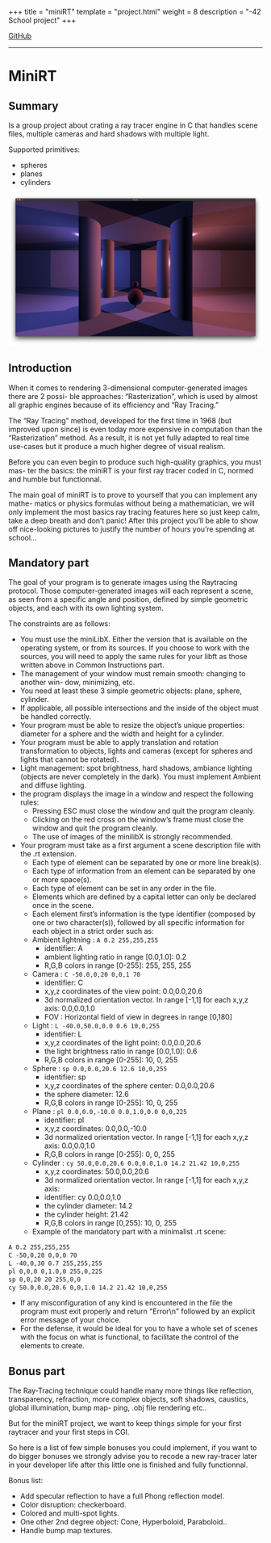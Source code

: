 +++
title = "miniRT"
template = "project.html"
weight = 8
description = "-42 School project"
+++

<a target="blank" href="https://github.com/sebamiro/MiniRT">GitHub</a>

---

# MiniRT

## Summary

Is a group project about crating a ray tracer engine in C that handles scene files, multiple
cameras and hard shadows with multiple light.

Supported primitives:
- spheres
- planes
- cylinders

<img alt="fract-ol-image" src='/miniRT.png' >

## Introduction

When it comes to rendering 3-dimensional computer-generated images there are 2 possi-
ble approaches: “Rasterization”, which is used by almost all graphic engines because
of its efficiency and “Ray Tracing.”

The “Ray Tracing” method, developed for the first time in 1968 (but improved upon
since) is even today more expensive in computation than the “Rasterization” method.
As a result, it is not yet fully adapted to real time use-cases but it produce a much higher
degree of visual realism.

Before you can even begin to produce such high-quality graphics, you must mas-
ter the basics: the miniRT is your first ray tracer coded in C, normed and humble but
functionnal.

The main goal of miniRT is to prove to yourself that you can implement any mathe-
matics or physics formulas without being a mathematician, we will only implement the
most basics ray tracing features here so just keep calm, take a deep breath and don’t
panic! After this project you’ll be able to show off nice-looking pictures to justify the
number of hours you’re spending at school...

## Mandatory part

The goal of your program is to generate
images using the Raytracing protocol. Those
computer-generated images will each represent a
scene, as seen from a specific angle and position,
defined by simple geometric objects, and each with
its own lighting system.

The constraints are as follows:
- You must use the miniLibX. Either the version that is available on the operating
system, or from its sources. If you choose to work with the sources, you will
need to apply the same rules for your libft as those written above in Common
Instructions part.
- The management of your window must remain smooth: changing to another win-
dow, minimizing, etc.
- You need at least these 3 simple geometric objects: plane, sphere, cylinder.
- If applicable, all possible intersections and the inside of the object must be handled
correctly.
- Your program must be able to resize the object’s unique properties: diameter for a
sphere and the width and height for a cylinder.
- Your program must be able to apply translation and rotation transformation to
objects, lights and cameras (except for spheres and lights that cannot be rotated).
- Light management: spot brightness, hard shadows, ambiance lighting (objects are
never completely in the dark). You must implement Ambient and diffuse lighting.
- the program displays the image in a window and respect the following rules:
  - Pressing ESC must close the window and quit the program cleanly.
  - Clicking on the red cross on the window’s frame must close the window and
quit the program cleanly.
  - The use of images of the minilibX is strongly recommended.
- Your program must take as a first argument a scene description file with the .rt
extension.
  - Each type of element can be separated by one or more line break(s).
  - Each type of information from an element can be separated by one or more
space(s).
  - Each type of element can be set in any order in the file.
  - Elements which are defined by a capital letter can only be declared once in
the scene.
  - Each element first’s information is the type identifier (composed by one or two
character(s)), followed by all specific information for each object in a strict
order such as:
  - Ambient lightning : ``` A 0.2 255,255,255 ```
      - identifier: A
      - ambient lighting ratio in range [0.0,1.0]: 0.2
      - R,G,B colors in range [0-255]: 255, 255, 255
  - Camera : ``` C -50.0,0,20 0,0,1 70 ```
    - identifier: C
    - x,y,z coordinates of the view point: 0.0,0.0,20.6
    - 3d normalized orientation vector. In range [-1,1] for each x,y,z axis:
0.0,0.0,1.0
    - FOV : Horizontal field of view in degrees in range [0,180]
  - Light : ``` L -40.0,50.0,0.0 0.6 10,0,255 ```
    - identifier: L
    - x,y,z coordinates of the light point: 0.0,0.0,20.6
    - the light brightness ratio in range [0.0,1.0]: 0.6
    - R,G,B colors in range [0-255]: 10, 0, 255
  - Sphere : ``` sp 0.0,0.0,20.6 12.6 10,0,255 ```
    - identifier: sp
    - x,y,z coordinates of the sphere center: 0.0,0.0,20.6
    - the sphere diameter: 12.6
    - R,G,B colors in range [0-255]: 10, 0, 255
  - Plane : ``` pl 0.0,0.0,-10.0 0.0,1.0,0.0 0,0,225 ```
    - identifier: pl
    - x,y,z coordinates: 0.0,0.0,-10.0
    - 3d normalized orientation vector. In range [-1,1] for each x,y,z axis:
    0.0,0.0,1.0
    - R,G,B colors in range [0-255]: 0, 0, 255
  - Cylinder : ```cy 50.0,0.0,20.6 0.0,0.0,1.0 14.2 21.42 10,0,255```
    - x,y,z coordinates: 50.0,0.0,20.6
    - 3d normalized orientation vector. In range [-1,1] for each x,y,z axis:
    - identifier: cy
    0.0,0.0,1.0
    - the cylinder diameter: 14.2
    - the cylinder height: 21.42
    - R,G,B colors in range [0,255]: 10, 0, 255
  - Example of the mandatory part with a minimalist .rt scene:
```
A 0.2 255,255,255
C -50,0,20 0,0,0 70
L -40,0,30 0.7 255,255,255
pl 0,0,0 0,1.0,0 255,0,225
sp 0,0,20 20 255,0,0
cy 50.0,0.0,20.6 0,0,1.0 14.2 21.42 10,0,255
```
  - If any misconfiguration of any kind is encountered in the file the program must exit
properly and return "Error\n" followed by an explicit error message of your choice.
  - For the defense, it would be ideal for you to have a whole set of scenes with the
focus on what is functional, to facilitate the control of the elements to create.

## Bonus part

The Ray-Tracing technique could handle many more things like reflection, transparency,
refraction, more complex objects, soft shadows, caustics, global illumination, bump map-
ping, .obj file rendering etc..

But for the miniRT project, we want to keep things simple for your first raytracer and
your first steps in CGI.

So here is a list of few simple bonuses you could implement, if you want to do bigger
bonuses we strongly advise you to recode a new ray-tracer later in your developer life
after this little one is finished and fully functionnal.

Bonus list:
- Add specular reflection to have a full Phong reflection model.
- Color disruption: checkerboard.
- Colored and multi-spot lights.
- One other 2nd degree object: Cone, Hyperboloid, Paraboloid..
- Handle bump map textures.

